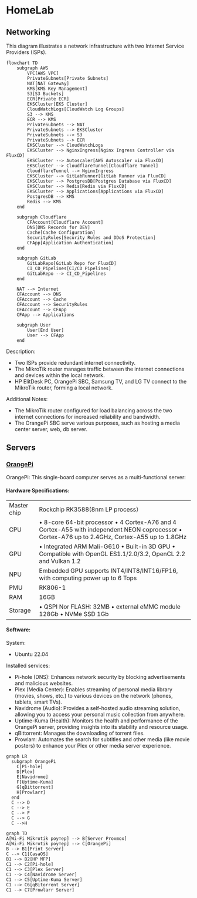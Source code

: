 # HomeLab


## Networking
This diagram illustrates a network infrastructure with two Internet Service Providers (ISPs).
```mermaid
flowchart TD
    subgraph AWS
        VPC[AWS VPC]
        PrivateSubnets[Private Subnets]
        NAT[NAT Gateway]
        KMS[KMS Key Management]
        S3[S3 Buckets]
        ECR[Private ECR]
        EKSCluster[EKS Cluster]
        CloudWatchLogs[CloudWatch Log Groups]
        S3 --> KMS
        ECR --> KMS
        PrivateSubnets --> NAT
        PrivateSubnets --> EKSCluster
        PrivateSubnets --> S3
        PrivateSubnets --> ECR
        EKSCluster --> CloudWatchLogs
        EKSCluster --> NginxIngress[Nginx Ingress Controller via FluxCD]
        EKSCluster --> Autoscaler[AWS Autoscaler via FluxCD]
        EKSCluster --> CloudflareTunnel[Cloudflare Tunnel]
        CloudflareTunnel --> NginxIngress
        EKSCluster --> GitLabRunner[GitLab Runner via FluxCD]
        EKSCluster --> PostgresDB[Postgres Database via FluxCD]
        EKSCluster --> Redis[Redis via FluxCD]
        EKSCluster --> Applications[Applications via FluxCD]
        PostgresDB --> KMS
        Redis --> KMS
    end
    
    subgraph Cloudflare
        CFAccount[Cloudflare Account]
        DNS[DNS Records for DEV]
        Cache[Cache Configuration]
        SecurityRules[Security Rules and DDoS Protection]
        CFApp[Application Authentication]
    end
    
    subgraph GitLab
        GitLabRepo[GitLab Repo for FluxCD]
        CI_CD_Pipelines[CI/CD Pipelines]
        GitLabRepo --> CI_CD_Pipelines
    end
    
    NAT --> Internet
    CFAccount --> DNS
    CFAccount --> Cache
    CFAccount --> SecurityRules
    CFAccount --> CFApp
    CFApp --> Applications
    
    subgraph User
        User[End User]
        User --> CFApp
    end
```
Description:
- Two ISPs provide redundant internet connectivity.
- The MikroTik router manages traffic between the internet connections and devices within the local network.
- HP ElitDesk PC, OrangePi SBC, Samsung TV, and LG TV connect to the MikroTik router, forming a local network.

Additional Notes:
- The MikroTik router configured for load balancing across the two internet connections for increased reliability and bandwidth.
- The OrangePi SBC serve various purposes, such as hosting a media center server, web, db server.

## Servers
### [OrangePi](http://www.orangepi.org/html/hardWare/computerAndMicrocontrollers/details/Orange-Pi-5-plus.html)
OrangePi: This single-board computer serves as a multi-functional server:

#### Hardware Specifications:
|   |   |
|---|---|
| Master chip  | Rockchip RK3588(8nm LP process）  |
| CPU          | • 8-core 64-bit processor  • 4 Cortex-A76 and 4 Cortex-A55 with independent NEON coprocessor • Cortex-A76 up to 2.4GHz, Cortex-A55 up to 1.8GHz|
| GPU          | • Integrated ARM Mali-G610 • Built-in 3D GPU • Compatible with OpenGL ES1.1/2.0/3.2, OpenCL 2.2 and Vulkan 1.2 |
| NPU          | Embedded GPU supports INT4/INT8/INT16/FP16, with computing power up to 6 Tops |
| PMU          | RK806-1 |
| RAM          | 16GB    |
| Storage      | • QSPI Nor FLASH: 32MB  • external eMMC module 128Gb • NVMe SSD 1Gb |

#### Software:
System:
- Ubuntu 22.04

Installed services:
- Pi-hole (DNS): Enhances network security by blocking advertisements and malicious websites.
- Plex (Media Center): Enables streaming of personal media library (movies, shows, etc.) to various devices on the network (phones, tablets, smart TVs).
- Navidrome (Audio): Provides a self-hosted audio streaming solution, allowing you to access your personal music collection from anywhere.
- Uptime-Kuma (Health): Monitors the health and performance of the OrangePi server, providing insights into its stability and resource usage.
- qBittorrent: Manages the downloading of torrent files.
- Prowlarr: Automates the search for subtitles and other media (like movie posters) to enhance your Plex or other media server experience.

```mermaid
graph LR
  subgraph OrangePi
    C[Pi-hole]
    D[Plex]
    E[Navidrome]
    F[Uptime-Kuma]
    G[qBittorrent]
    H[Prowlarr]
  end
  C --> D
  C --> E
  C --> F
  C --> G
  C -->H
```




```mermaid
graph TD
A[Wi-Fi Mikrotik роутер] --> B[Server Proxmox]
A[Wi-Fi Mikrotik роутер] --> C[OrangePi]
B --> B1[Print Server]
C --> C1[CasaOS]
B1 --> B2[HP MFP]
C1 --> C2[Pi-hole]
C1 --> C3[Plex Server]
C1 --> C4[Navidrome Server]
C1 --> C5[Uptime-Kuma Server]
C1 --> C6[qBitorrent Server]
C1 --> C7[Prowlarr Server]
```
